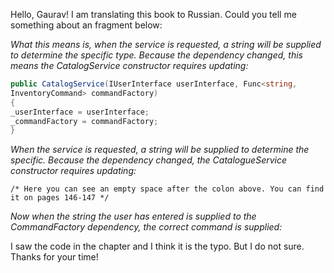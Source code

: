 Hello, Gaurav!
I am translating this book to Russian. Could you tell me something about an fragment below:

_What this means is, when the service is requested, a string will be supplied to determine the
specific type. Because the dependency changed, this means the
CatalogService constructor requires updating:_

```csharp
public CatalogService(IUserInterface userInterface, Func<string,
InventoryCommand> commandFactory)
{
_userInterface = userInterface;
_commandFactory = commandFactory;
}
```

_When the service is requested, a string will be supplied to determine the specific. Because
the dependency changed, the CatalogueService constructor requires updating:_

`/* Here you can see an empty space after the colon above. You can find it on pages 146-147 */`

_Now when the string the user has entered is supplied to the CommandFactory dependency,
the correct command is supplied:_

I saw the code in the chapter and I think it is the typo. But I do not sure. Thanks for your time!
